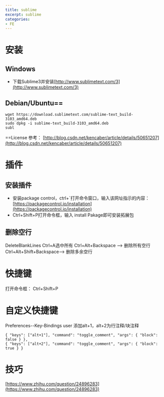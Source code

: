 ```yaml
---
title: sublime
excerpt: sublime
categories: 
- FE
---
```




# 安装


## Windows
- 下载Sublime3并安装[http://www.sublimetext.com/3](http://www.sublimetext.com/3)

## Debian/Ubuntu==
```
wget https://download.sublimetext.com/sublime-text_build-3103_amd64.deb
sudo dpkg -i sublime-text_build-3103_amd64.deb
subl
```
==License
参考：
[http://blog.csdn.net/kencaber/article/details/50651207](http://blog.csdn.net/kencaber/article/details/50651207)

# 插件


## 安装插件
- 安装package control，ctrl+`打开命令窗口，输入该网址指示的内容： [https://packagecontrol.io/installation](https://packagecontrol.io/installation)
- Ctrl+Shift+P打开命令框，输入 install Pakage即可安装拓展包

## 删除空行
DeleteBlankLines
Ctrl+A选中所有
Ctrl+Alt+Backspace --> 删除所有空行
Ctrl+Alt+Shift+Backspace--> 删除多余空行

# 快捷键
打开命令框： Ctrl+Shift+P

# 自定义快捷键
Preferences--Key-Bindings user
添加alt+1，alt+2为行注释/块注释
```
{ "keys": ["alt+1"], "command": "toggle_comment", "args": { "block": false } },
{ "keys": ["alt+2"], "command": "toggle_comment", "args": { "block": true } }
```


# 技巧
[https://www.zhihu.com/question/24896283](https://www.zhihu.com/question/24896283)
